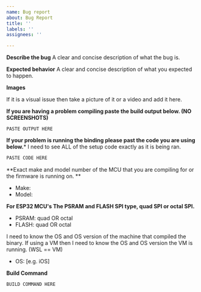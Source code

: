 ```yaml
---
name: Bug report
about: Bug Report
title: ''
labels: ''
assignees: ''

---
```


**Describe the bug**
A clear and concise description of what the bug is.

**Expected behavior**
A clear and concise description of what you expected to happen.

**Images**

If it is a visual issue then take a picture of it or a video and add it here.

**If you are having a problem compiling paste the build output below. (NO SCREENSHOTS)**

```shell
PASTE OUTPUT HERE
```

**If your problem is running the binding please past the code you are using below.***
I need to see ALL of the setup code exactly as it is being ran.

```python
PASTE CODE HERE
```

**Exact make and model number of the MCU that you are compiling for or the firmware is running on. **

* Make:
* Model:

**For ESP32 MCU's The PSRAM and FLASH SPI type, quad SPI or octal SPI.**

* PSRAM: quad OR octal
* FLASH:  quad OR octal

I need to know the OS and OS version of the machine that compiled the binary. If using a VM then I need to know the OS and OS version the VM is running. (WSL == VM)
 - OS: [e.g. iOS]

**Build Command**

```shell
BUILD COMMAND HERE
```
